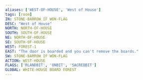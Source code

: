 ```yaml
---
aliases: ['WEST-OF-HOUSE', 'West of House']
tags: [room]
IN: STONE-BARROW IF WON-FLAG
DESC: "West of House"
NORTH: NORTH-OF-HOUSE
SOUTH: SOUTH-OF-HOUSE
NE: NORTH-OF-HOUSE
SE: SOUTH-OF-HOUSE
WEST: FOREST-1
EAST: "The door is boarded and you can't remove the boards."
SW: STONE-BARROW IF WON-FLAG
ACTION: WEST-HOUSE
FLAGS: ['RLANDBIT', 'ONBIT', 'SACREDBIT']
GLOBAL: WHITE-HOUSE BOARD FOREST
---
```


